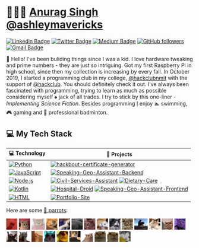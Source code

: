 # 👨🏻‍💻 [Anurag Singh](https://anuragsingh.dev) [@ashleymavericks](https://anuragsingh.dev)

[![Linkedin Badge](https://img.shields.io/badge/-Anurag%20Singh-blue?style=social&logo=Linkedin&logoColor=blue&link=https://www.linkedin.com/in/ashlyemavericks/)](https://www.linkedin.com/in/ashlyemavericks/) [![Twitter Badge](http://img.shields.io/badge/-@ashleymavericks-1ca0f1?style=social&logo=twitter&logoColor=blue&link=https://twitter.com/ashlyemavericks)](https://twitter.com/ashlyemavericks) [![Medium Badge](http://img.shields.io/badge/-@ashleymavericks-1ca0f1?style=social&logo=Medium&logoColor=black&link=https://medium.com/@ashleymavericks)](https://medium.com/@ashleymavericks) [![GitHub followers](https://img.shields.io/github/followers/ashleymavericks?label=Follow&style=social)](https://github.com/ashleymavericks/?tab=follow) [![Gmail Badge](https://img.shields.io/badge/-singhanurag024-c14438?style=social&logo=Gmail&logoColor=red&link=mailto:singhanurag024@gmail.com)](mailto:singhanurag024@gmail.com) 


<!-- :man_technologist: Personal Site: [anuragsingh.dev](https://anuragsingh.dev) ╼╾ 🐦 Twitter: [ashleymavericks](https://twitter.com/ashlyemavericks) ╼╾ :mailbox_with_mail: Linkedin: [ashlyemavericks](https://www.linkedin.com/in/ashlyemavericks/) -->

:wave: Hello! I've been buliding things since I was a kid. I love hardware tweaking and prime numbers - they are just so intriguing. Got my first Raspberry Pi in high school, since then my collection is increasing by every fall. In October 2019, I started a programming club in my college, [@hackclubnmit](https://github.com/hackclub-nmit) with the support of [@hackclub](https://hackclub.com/). You should definitely check it out. I've always been fascinated with programming, trying to learn as much as possible considering myself :spades: jack of all trades. I try to stick by this one-liner - *Implementing Science Fiction*. Besides programming I enjoy :swimmer: swimming, :video_game: gaming and :badminton: professional badminton.

## 💻 My Tech Stack

<!-- START OF PROFILE STACK, DO NOT REMOVE -->
| 💻 **Technology** | 🚀 **Projects** |
|-|-|
| [![Python](https://img.shields.io/static/v1?label=&message=Python&color=3C78A9&logo=python&logoColor=FFFFFF)](https://www.python.org/) | [![hackbout-certificate-generator](https://img.shields.io/static/v1?label=hackbout-certificate-generator&message=%20&color=000605&logo=github&logoColor=white&labelColor=000605)](https://github.com/HackClub-NMIT/hackbout-certificate-generator) |
| [![JavaScript](https://img.shields.io/static/v1?label=&message=JavaScript&color=F1E05A&logo=javascript&logoColor=FFFFFF)](https://developer.mozilla.org/en-US/docs/Web/JavaScript) | [![Speaking-Geo-Assistant-Backend](https://img.shields.io/static/v1?label=Speaking-Geo-Assistant-Backend&message=%20&color=000605&logo=github&logoColor=white&labelColor=000605)](https://github.com/ashleymavericks/Speaking-Geo-Assistant-Backend) |
| [![Node.js](https://img.shields.io/static/v1?label=&message=Node.js&color=47d147&logo=node.js&logoColor=FFFFFF)](https://nodejs.org/en/) | [![Civil-Services-Assistant](https://img.shields.io/static/v1?label=Civil-Services-Assistant&message=%20&color=000605&logo=github&logoColor=white&labelColor=000605)](https://github.com/ashleymavericks/Civil-Services-Assistant) [![Dietary-Care](https://img.shields.io/static/v1?label=Dietary-Care%20%28WIP%29&message=%20&color=000605&logo=github&logoColor=white&labelColor=000605)](https://github.com/ashleymavericks/Dietary-Care) |
| [![Kotlin](https://img.shields.io/static/v1?label=&message=Kotlin&color=4FA1EF&logo=kotlin&logoColor=FFFFFF)](https://kotlinlang.org/) | [![Hospital-Droid](https://img.shields.io/static/v1?label=Hospital-Droid&message=%20&color=000605&logo=github&logoColor=white&labelColor=000605)](https://github.com/ashleymavericks/Hospital-Droid) [![Speaking-Geo-Assistant-Frontend](https://img.shields.io/static/v1?label=Speaking-Geo-Assistant-Frontend&message=%20&color=000605&logo=github&logoColor=white&labelColor=000605)](https://github.com/ashleymavericks/Speaking-Geo-Assistant-Frontend) |
| [![HTML](https://img.shields.io/static/v1?label=&message=HTML&color=ff751a&logo=HTML5&logoColor=FFFFFF)](https://developer.mozilla.org/en-US/docs/Web/Guide/HTML/HTML5) | [![Portfolio-Site](https://img.shields.io/static/v1?label=Portfolio-Site&message=%20&color=000605&logo=github&logoColor=white&labelColor=000605)](https://github.com/ashleymavericks/Portfolio-Site) |
<!-- END OF PROFILE STACK, DO NOT REMOVE -->

Here are some [🦜 parrots](https://cultofthepartyparrot.com):

<div>
    <img src="https://github.com/siddhiguptaa/ashleymavericks/blob/master/1.gif" width="30" height="30"/>
    <img src="https://github.com/siddhiguptaa/ashleymavericks/blob/master/2.gif" width="30" height="30"/>
    <img src="https://github.com/siddhiguptaa/ashleymavericks/blob/master/3.gif" width="36" height="30"/>
    <img src="https://github.com/siddhiguptaa/ashleymavericks/blob/master/4.gif" width="30" height="30"/>
    <img src="https://github.com/siddhiguptaa/ashleymavericks/blob/master/5.gif" width="30" height="30"/>
    <img src="https://github.com/siddhiguptaa/ashleymavericks/blob/master/6.gif" width="30" height="30"/>
    <img src="https://github.com/siddhiguptaa/ashleymavericks/blob/master/7.gif" width="30" height="30"/>
    <img src="https://github.com/siddhiguptaa/ashleymavericks/blob/master/8.gif" width="30" height="30"/>
    <img src="https://github.com/siddhiguptaa/ashleymavericks/blob/master/9.gif" width="30" height="30"/>
    <img src="https://github.com/siddhiguptaa/ashleymavericks/blob/master/10.gif" width="30" height="30"/>
    <img src="https://github.com/siddhiguptaa/ashleymavericks/blob/master/11.gif" width="36" height="30"/>
    <img src="https://github.com/siddhiguptaa/ashleymavericks/blob/master/12.gif" width="30" height="30"/>
    <img src="https://github.com/siddhiguptaa/ashleymavericks/blob/master/13.gif" width="30" height="30"/>
    <img src="https://github.com/siddhiguptaa/ashleymavericks/blob/master/14.gif" width="30" height="30"/>
    <img src="https://github.com/siddhiguptaa/ashleymavericks/blob/master/15.gif" width="30" height="30"/>
    <img src="https://github.com/siddhiguptaa/ashleymavericks/blob/master/16.gif" width="30" height="30"/>
    <img src="https://github.com/siddhiguptaa/ashleymavericks/blob/master/17.gif" width="30" height="30"/>
    <img src="https://github.com/siddhiguptaa/ashleymavericks/blob/master/18.gif" width="30" height="30"/>
    <img src="https://github.com/siddhiguptaa/ashleymavericks/blob/master/19.gif" width="30" height="30"/>
    <img src="https://github.com/siddhiguptaa/ashleymavericks/blob/master/20.gif" width="30" height="30"/>
    <img src="https://github.com/siddhiguptaa/ashleymavericks/blob/master/21.gif" width="30" height="30"/>
    <img src="https://github.com/siddhiguptaa/ashleymavericks/blob/master/22.gif" width="30" height="30"/>
    <img src="https://github.com/siddhiguptaa/ashleymavericks/blob/master/23.gif" width="30" height="30"/>
    <img src="https://github.com/siddhiguptaa/ashleymavericks/blob/master/24.gif" width="30" height="30"/>
</div>
